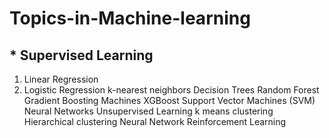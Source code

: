 # Topics-in-Machine-learning

## * Supervised Learning
   1. Linear Regression
   2. Logistic Regression
k-nearest neighbors
Decision Trees
Random Forest
Gradient Boosting Machines
XGBoost
Support Vector Machines (SVM)
Neural Networks
Unsupervised Learning
k means clustering
Hierarchical clustering
Neural Network
Reinforcement Learning
